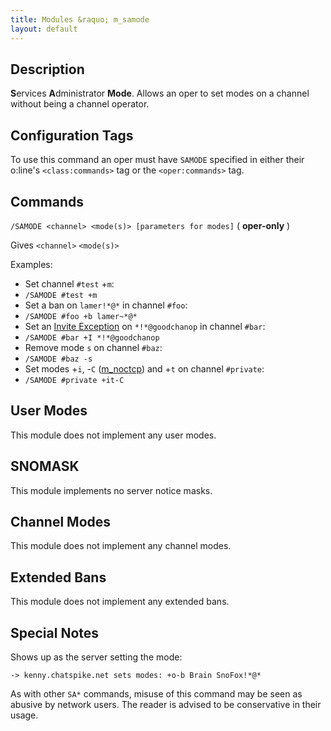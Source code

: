 ```yaml
---
title: Modules &raquo; m_samode
layout: default
---
```


## Description

**S**ervices **A**dministrator **Mode**. Allows an oper to set modes on a channel without being a channel operator.

## Configuration Tags

To use this command an oper must have `SAMODE` specified in either their o:line's `<class:commands>` tag or the 
`<oper:commands>` tag.

## Commands

`/SAMODE <channel> <mode(s)> [parameters for modes]` ( **oper-only** )

Gives `<channel>` `<mode(s)>`

Examples:

* Set channel `#test` +`m`:
 * `/SAMODE #test +m`
* Set a ban on `lamer!*@*` in channel `#foo`:
 * `/SAMODE #foo +b lamer~*@*`
* Set an [Invite Exception](inviteexception.md) on `*!*@goodchanop` in channel `#bar`:
 * `/SAMODE #bar +I *!*@goodchanop`
* Remove mode `s` on channel `#baz`:
 * `/SAMODE #baz -s`
* Set modes +`i`, -`C` ([m_noctcp](noctcp.md)) and +`t` on channel `#private`:
 * `/SAMODE #private +it-C`


## User Modes

This module does not implement any user modes.

## SNOMASK

This module implements no server notice masks.

## Channel Modes

This module does not implement any channel modes.

## Extended Bans

This module does not implement any extended bans.

## Special Notes

Shows up as the server setting the mode:

`-> kenny.chatspike.net sets modes: +o-b Brain SnoFox!*@*`

As with other `SA*` commands, misuse of this command may be seen as abusive by network users. The reader is advised
to be conservative in their usage.
